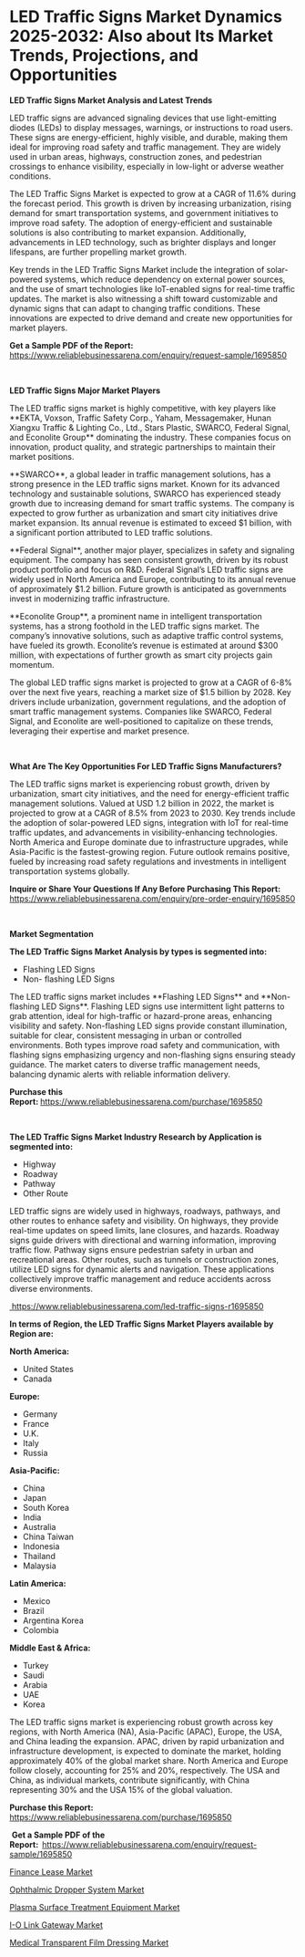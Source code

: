 <p><h1>LED Traffic Signs Market Dynamics 2025-2032: Also about Its Market Trends, Projections, and Opportunities</h1></p><p><strong>LED Traffic Signs Market Analysis and Latest Trends</strong></p>
<p><p>LED traffic signs are advanced signaling devices that use light-emitting diodes (LEDs) to display messages, warnings, or instructions to road users. These signs are energy-efficient, highly visible, and durable, making them ideal for improving road safety and traffic management. They are widely used in urban areas, highways, construction zones, and pedestrian crossings to enhance visibility, especially in low-light or adverse weather conditions.</p><p>The LED Traffic Signs Market is expected to grow at a CAGR of 11.6% during the forecast period. This growth is driven by increasing urbanization, rising demand for smart transportation systems, and government initiatives to improve road safety. The adoption of energy-efficient and sustainable solutions is also contributing to market expansion. Additionally, advancements in LED technology, such as brighter displays and longer lifespans, are further propelling market growth.</p><p>Key trends in the LED Traffic Signs Market include the integration of solar-powered systems, which reduce dependency on external power sources, and the use of smart technologies like IoT-enabled signs for real-time traffic updates. The market is also witnessing a shift toward customizable and dynamic signs that can adapt to changing traffic conditions. These innovations are expected to drive demand and create new opportunities for market players.</p></p>
<p><strong>Get a Sample PDF of the Report:&nbsp;</strong> <a href="https://www.reliablebusinessarena.com/enquiry/request-sample/1695850?utm_campaign=2039&utm_medium=2&utm_source=Github&utm_content=ia&utm_term=22012025&utm_id=led-traffic-signs">https://www.reliablebusinessarena.com/enquiry/request-sample/1695850</a></p>
<p>&nbsp;</p>
<p><strong>LED Traffic Signs Major Market Players</strong></p>
<p><p>The LED traffic signs market is highly competitive, with key players like **EKTA, Voxson, Traffic Safety Corp., Yaham, Messagemaker, Hunan Xiangxu Traffic & Lighting Co., Ltd., Stars Plastic, SWARCO, Federal Signal, and Econolite Group** dominating the industry. These companies focus on innovation, product quality, and strategic partnerships to maintain their market positions.</p><p>**SWARCO**, a global leader in traffic management solutions, has a strong presence in the LED traffic signs market. Known for its advanced technology and sustainable solutions, SWARCO has experienced steady growth due to increasing demand for smart traffic systems. The company is expected to grow further as urbanization and smart city initiatives drive market expansion. Its annual revenue is estimated to exceed $1 billion, with a significant portion attributed to LED traffic solutions.</p><p>**Federal Signal**, another major player, specializes in safety and signaling equipment. The company has seen consistent growth, driven by its robust product portfolio and focus on R&D. Federal Signal’s LED traffic signs are widely used in North America and Europe, contributing to its annual revenue of approximately $1.2 billion. Future growth is anticipated as governments invest in modernizing traffic infrastructure.</p><p>**Econolite Group**, a prominent name in intelligent transportation systems, has a strong foothold in the LED traffic signs market. The company’s innovative solutions, such as adaptive traffic control systems, have fueled its growth. Econolite’s revenue is estimated at around $300 million, with expectations of further growth as smart city projects gain momentum.</p><p>The global LED traffic signs market is projected to grow at a CAGR of 6-8% over the next five years, reaching a market size of $1.5 billion by 2028. Key drivers include urbanization, government regulations, and the adoption of smart traffic management systems. Companies like SWARCO, Federal Signal, and Econolite are well-positioned to capitalize on these trends, leveraging their expertise and market presence.</p></p>
<p>&nbsp;</p>
<p><strong>What Are The Key Opportunities For LED Traffic Signs Manufacturers?</strong></p>
<p><p>The LED traffic signs market is experiencing robust growth, driven by urbanization, smart city initiatives, and the need for energy-efficient traffic management solutions. Valued at USD 1.2 billion in 2022, the market is projected to grow at a CAGR of 8.5% from 2023 to 2030. Key trends include the adoption of solar-powered LED signs, integration with IoT for real-time traffic updates, and advancements in visibility-enhancing technologies. North America and Europe dominate due to infrastructure upgrades, while Asia-Pacific is the fastest-growing region. Future outlook remains positive, fueled by increasing road safety regulations and investments in intelligent transportation systems globally.</p></p>
<p><strong>Inquire or Share Your Questions If Any Before Purchasing This Report:</strong> <a href="https://www.reliablebusinessarena.com/enquiry/pre-order-enquiry/1695850?utm_campaign=2039&utm_medium=2&utm_source=Github&utm_content=ia&utm_term=22012025&utm_id=led-traffic-signs">https://www.reliablebusinessarena.com/enquiry/pre-order-enquiry/1695850</a></p>
<p>&nbsp;</p>
<p><strong>Market Segmentation</strong></p>
<p><strong>The LED Traffic Signs Market Analysis by types is segmented into:</strong></p>
<p><ul><li>Flashing LED Signs</li><li>Non- flashing LED Signs</li></ul></p>
<p><p>The LED traffic signs market includes **Flashing LED Signs** and **Non-flashing LED Signs**. Flashing LED signs use intermittent light patterns to grab attention, ideal for high-traffic or hazard-prone areas, enhancing visibility and safety. Non-flashing LED signs provide constant illumination, suitable for clear, consistent messaging in urban or controlled environments. Both types improve road safety and communication, with flashing signs emphasizing urgency and non-flashing signs ensuring steady guidance. The market caters to diverse traffic management needs, balancing dynamic alerts with reliable information delivery.</p></p>
<p><strong>Purchase this Report:&nbsp;</strong><a href="https://www.reliablebusinessarena.com/purchase/1695850?utm_campaign=2039&utm_medium=2&utm_source=Github&utm_content=ia&utm_term=22012025&utm_id=led-traffic-signs">https://www.reliablebusinessarena.com/purchase/1695850</a></p>
<p>&nbsp;</p>
<p><strong>The LED Traffic Signs Market Industry Research by Application is segmented into:</strong></p>
<p><ul><li>Highway</li><li>Roadway</li><li>Pathway</li><li>Other Route</li></ul></p>
<p><p>LED traffic signs are widely used in highways, roadways, pathways, and other routes to enhance safety and visibility. On highways, they provide real-time updates on speed limits, lane closures, and hazards. Roadway signs guide drivers with directional and warning information, improving traffic flow. Pathway signs ensure pedestrian safety in urban and recreational areas. Other routes, such as tunnels or construction zones, utilize LED signs for dynamic alerts and navigation. These applications collectively improve traffic management and reduce accidents across diverse environments.</p></p>
<p><a href="https://www.reliablebusinessarena.com/led-traffic-signs-r1695850?utm_campaign=2039&utm_medium=2&utm_source=Github&utm_content=ia&utm_term=22012025&utm_id=led-traffic-signs">&nbsp;https://www.reliablebusinessarena.com/led-traffic-signs-r1695850</a></p>
<p><strong>In terms of Region, the LED Traffic Signs Market Players available by Region are:</strong></p>
<p>
    <p> <strong> North America: </strong>
        <ul>
            <li>United States</li>
            <li>Canada</li>
        </ul>
        </p> 
    <p> <strong> Europe: </strong>
        <ul>
            <li>Germany</li>
            <li>France</li>
            <li>U.K.</li>
            <li>Italy</li>
            <li>Russia</li>
        </ul>
        </p> 
    <p> <strong> Asia-Pacific: </strong>
        <ul>
            <li>China</li>
            <li>Japan</li>
            <li>South Korea</li>
            <li>India</li>
            <li>Australia</li>
            <li>China Taiwan</li>
            <li>Indonesia</li>
            <li>Thailand</li>
            <li>Malaysia</li>
        </ul>
        </p> 
    <p> <strong> Latin America: </strong>
        <ul>
            <li>Mexico</li>
            <li>Brazil</li>
            <li>Argentina Korea</li>
            <li>Colombia</li>
        </ul>
        </p> 
    <p> <strong> Middle East & Africa: </strong>
        <ul>
            <li>Turkey</li>
            <li>Saudi</li>
            <li>Arabia</li>
            <li>UAE</li>
            <li>Korea</li>
        </ul>
    </p>
    </p>
<p><p>The LED traffic signs market is experiencing robust growth across key regions, with North America (NA), Asia-Pacific (APAC), Europe, the USA, and China leading the expansion. APAC, driven by rapid urbanization and infrastructure development, is expected to dominate the market, holding approximately 40% of the global market share. North America and Europe follow closely, accounting for 25% and 20%, respectively. The USA and China, as individual markets, contribute significantly, with China representing 30% and the USA 15% of the global valuation.</p></p>
<p><strong>Purchase this Report: </strong><a href="https://www.reliablebusinessarena.com/purchase/1695850?utm_campaign=2039&utm_medium=2&utm_source=Github&utm_content=ia&utm_term=22012025&utm_id=led-traffic-signs">https://www.reliablebusinessarena.com/purchase/1695850</a></p>
<p>&nbsp;<strong>Get a Sample PDF of the Report:&nbsp;&nbsp;</strong><a href="https://www.reliablebusinessarena.com/enquiry/request-sample/1695850?utm_campaign=2039&utm_medium=2&utm_source=Github&utm_content=ia&utm_term=22012025&utm_id=led-traffic-signs">https://www.reliablebusinessarena.com/enquiry/request-sample/1695850</a></p>
<p><strong></strong></p>
<p><p><a href="https://www.linkedin.com/pulse/finance-lease-market-growth-forecast-107-cagr-from-2025-2032-dloec?utm_campaign=2039&utm_medium=2&utm_source=Github&utm_content=ia&utm_term=22012025&utm_id=led-traffic-signs">Finance Lease Market</a></p><p><a href="https://www.linkedin.com/pulse/whats-powering-ophthalmic-dropper-system-market-key-growth-qzolc?utm_campaign=2039&utm_medium=2&utm_source=Github&utm_content=ia&utm_term=22012025&utm_id=led-traffic-signs">Ophthalmic Dropper System Market</a></p><p><a href="https://www.linkedin.com/pulse/understanding-global-plasma-surface-treatment-equipment-marketsgrowth-0t7bf?utm_campaign=2039&utm_medium=2&utm_source=Github&utm_content=ia&utm_term=22012025&utm_id=led-traffic-signs">Plasma Surface Treatment Equipment Market</a></p><p><a href="https://www.linkedin.com/pulse/growth-projections-i-o-link-gateway-market-from-2025-2032-112-vmnme?utm_campaign=2039&utm_medium=2&utm_source=Github&utm_content=ia&utm_term=22012025&utm_id=led-traffic-signs">I-O Link Gateway Market</a></p><p><a href="https://www.linkedin.com/pulse/medical-transparent-film-dressing-market-forecasted-using-8gwac?utm_campaign=2039&utm_medium=2&utm_source=Github&utm_content=ia&utm_term=22012025&utm_id=led-traffic-signs">Medical Transparent Film Dressing Market</a></p></p>